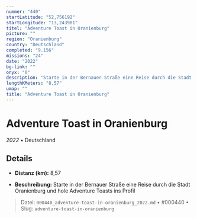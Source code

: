 ```yaml
---
nummer: "440"
startLatitude: "52,756192"
startLongitude: "13,243981"
titel: "Adventure Toast in Oranienburg"
picture: ""
region: "Oranienburg"
country: "Deutschland"
completed: "9.156"
missions: "24"
date: "2022"
bg-link: ""
onyx: "0"
description: "Starte in der Bernauer Straße eine Reise durch die Stadt Oranienburg und hole Adventure Toasts ins Profil"
lengthKMeters: "8,57"
umap: ""
title: "Adventure Toast in Oranienburg"
---
```

# Adventure Toast in Oranienburg

*2022* • Deutschland



## Details
- **Distanz (km):** 8,57



- **Beschreibung:** Starte in der Bernauer Straße eine Reise durch die Stadt Oranienburg und hole Adventure Toasts ins Profil



> Datei: `000440_adventure-toast-in-oranienburg_2022.md` • #000440 • Slug: `adventure-toast-in-oranienburg`
